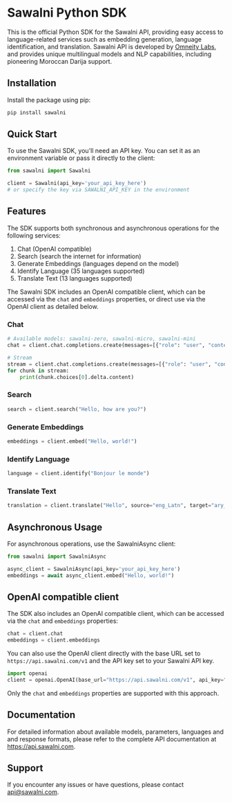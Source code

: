 # Sawalni Python SDK

This is the official Python SDK for the Sawalni API, providing easy access to language-related services such as embedding generation, language identification, and translation. Sawalni API is developed by [Omneity Labs](https://sawalni.com/developers), and provides unique multilingual models and NLP capabilities, including pioneering Moroccan Darija support.

## Installation

Install the package using pip:

```bash
pip install sawalni
```

## Quick Start

To use the Sawalni SDK, you'll need an API key. You can set it as an environment variable or pass it directly to the client:

```py
from sawalni import Sawalni

client = Sawalni(api_key='your_api_key_here') 
# or specify the key via SAWALNI_API_KEY in the environment
```

## Features

The SDK supports both synchronous and asynchronous operations for the following services:

1. Chat (OpenAI compatible)
2. Search (search the internet for information)
3. Generate Embeddings (languages depend on the model)
4. Identify Language (35 languages supported)
4. Translate Text (13 languages supported)

The Sawalni SDK includes an OpenAI compatible client, which can be accessed via the `chat` and `embeddings` properties, or direct use via the OpenAI client as detailed below.

### Chat

```py
# Available models: sawalni-zero, sawalni-micro, sawalni-mini
chat = client.chat.completions.create(messages=[{"role": "user", "content": "Hello, how are you?"}], model="sawalni-zero")

# Stream
stream = client.chat.completions.create(messages=[{"role": "user", "content": "Hello, how are you?"}], model="sawalni-zero", stream=True)
for chunk in stream:
    print(chunk.choices[0].delta.content)
```

### Search

```py
search = client.search("Hello, how are you?")
```

### Generate Embeddings

```py
embeddings = client.embed("Hello, world!")
```

### Identify Language

```py
language = client.identify("Bonjour le monde")
```

### Translate Text

```py
translation = client.translate("Hello", source="eng_Latn", target="ary_Latn")
```

## Asynchronous Usage

For asynchronous operations, use the SawalniAsync client:

```py
from sawalni import SawalniAsync

async_client = SawalniAsync(api_key='your_api_key_here')
embeddings = await async_client.embed("Hello, world!")
```

## OpenAI compatible client

The SDK also includes an OpenAI compatible client, which can be accessed via the `chat` and `embeddings` properties:

```py
chat = client.chat
embeddings = client.embeddings
```

You can also use the OpenAI client directly with the base URL set to `https://api.sawalni.com/v1` and the API key set to your Sawalni API key.

```py
import openai
client = openai.OpenAI(base_url="https://api.sawalni.com/v1", api_key="your_api_key_here")
```

Only the `chat` and `embeddings` properties are supported with this approach.

## Documentation

For detailed information about available models, parameters, languages and and response formats, please refer to the complete API documentation at https://api.sawalni.com.

## Support

If you encounter any issues or have questions, please contact api@sawalni.com.